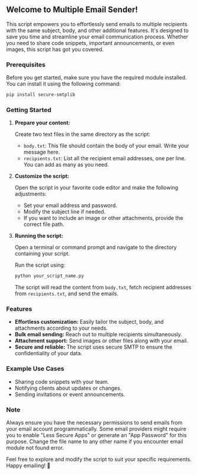 ## Welcome to Multiple Email Sender!

This script empowers you to effortlessly send emails to multiple recipients with the same subject, body, and other additional features. It's designed to save you time and streamline your email communication process. Whether you need to share code snippets, important announcements, or even images, this script has got you covered.

### Prerequisites

Before you get started, make sure you have the required module installed. You can install it using the following command:

```bash
pip install secure-smtplib
```

### Getting Started

1. **Prepare your content:**

   Create two text files in the same directory as the script:

   - `body.txt`: This file should contain the body of your email. Write your message here.
   - `recipients.txt`: List all the recipient email addresses, one per line. You can add as many as you need.

2. **Customize the script:**

   Open the script in your favorite code editor and make the following adjustments:

   - Set your email address and password.
   - Modify the subject line if needed.
   - If you want to include an image or other attachments, provide the correct file path.

3. **Running the script:**

   Open a terminal or command prompt and navigate to the directory containing your script.

   Run the script using:

   ```bash
   python your_script_name.py
   ```

   The script will read the content from `body.txt`, fetch recipient addresses from `recipients.txt`, and send the emails.

### Features

- **Effortless customization:** Easily tailor the subject, body, and attachments according to your needs.
- **Bulk email sending:** Reach out to multiple recipients simultaneously.
- **Attachment support:** Send images or other files along with your email.
- **Secure and reliable:** The script uses secure SMTP to ensure the confidentiality of your data.

### Example Use Cases

- Sharing code snippets with your team.
- Notifying clients about updates or changes.
- Sending invitations or event announcements.
  

### Note

Always ensure you have the necessary permissions to send emails from your email account programmatically. Some email providers might require you to enable "Less Secure Apps" or generate an "App Password" for this purpose.
Change the file name to any other name if you encounter email module not found error.

Feel free to explore and modify the script to suit your specific requirements. Happy emailing! 🚀
